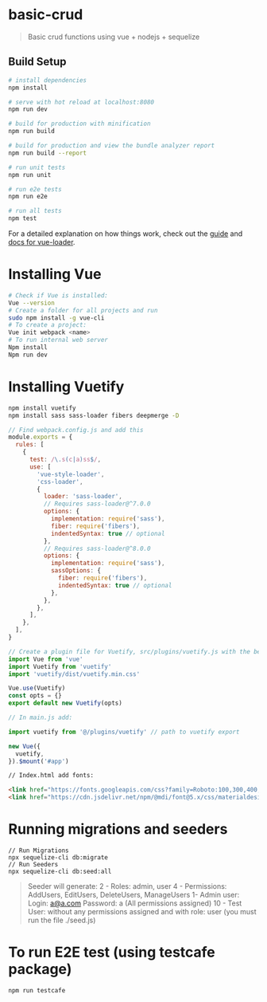 # basic-crud

> Basic crud functions using vue + nodejs + sequelize

## Build Setup

``` bash
# install dependencies
npm install

# serve with hot reload at localhost:8080
npm run dev

# build for production with minification
npm run build

# build for production and view the bundle analyzer report
npm run build --report

# run unit tests
npm run unit

# run e2e tests
npm run e2e

# run all tests
npm test
```

For a detailed explanation on how things work, check out the [guide](http://vuejs-templates.github.io/webpack/) and [docs for vue-loader](http://vuejs.github.io/vue-loader).


# Installing Vue
``` bash
# Check if Vue is installed:
Vue --version
# Create a folder for all projects and run
sudo npm install -g vue-cli
# To create a project:
Vue init webpack <name>
# To run internal web server
Npm install
Npm run dev
```
# Installing Vuetify
``` bash
npm install vuetify
npm install sass sass-loader fibers deepmerge -D
```
``` javascript
// Find webpack.config.js and add this
module.exports = {
  rules: [
    {
      test: /\.s(c|a)ss$/,
      use: [
        'vue-style-loader',
        'css-loader',
        {
          loader: 'sass-loader',
          // Requires sass-loader@^7.0.0
          options: {
            implementation: require('sass'),
            fiber: require('fibers'),
            indentedSyntax: true // optional
          },
          // Requires sass-loader@^8.0.0
          options: {
            implementation: require('sass'),
            sassOptions: {
              fiber: require('fibers'),
              indentedSyntax: true // optional
            },
          },
        },
      ],
    },
  ],
}
```
``` javascript
// Create a plugin file for Vuetify, src/plugins/vuetify.js with the below content:
import Vue from 'vue'
import Vuetify from 'vuetify'
import 'vuetify/dist/vuetify.min.css'

Vue.use(Vuetify)
const opts = {}
export default new Vuetify(opts)
```

``` javascript
// In main.js add:

import vuetify from '@/plugins/vuetify' // path to vuetify export

new Vue({
  vuetify,
}).$mount('#app')
```

``` html
// Index.html add fonts:

<link href="https://fonts.googleapis.com/css?family=Roboto:100,300,400,500,700,900" rel="stylesheet">
<link href="https://cdn.jsdelivr.net/npm/@mdi/font@5.x/css/materialdesignicons.min.css" rel="stylesheet">
```
# Running migrations and seeders
```
// Run Migrations
npx sequelize-cli db:migrate
// Run Seeders
npx sequelize-cli db:seed:all
```
> Seeder will generate:
2 - Roles: admin, user
4 - Permissions: AddUsers, EditUsers, DeleteUsers, ManageUsers
1- Admin user:
 Login: a@a.com
 Password: a
 (All permissions assigned)
10 - Test User: without any permissions assigned and with role: user (you must run the file ./seed.js)

# To run E2E test (using testcafe package)
```
npm run testcafe
```

